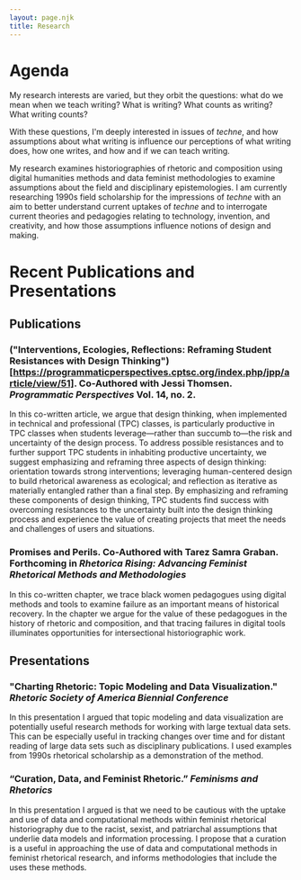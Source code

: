 ```yaml
---
layout: page.njk
title: Research
---
```


# Agenda

My research interests are varied, but they orbit the questions: what do we mean when we teach writing? What is writing? What counts as writing? What writing counts?

With these questions, I'm deeply interested in issues of *techne*, and how assumptions about what writing is influence our perceptions of what writing does, how one writes, and how and if we can teach writing.

My research examines historiographies of rhetoric and composition using digital humanities methods and data feminist methodologies to examine assumptions about the field and disciplinary epistemologies. I am currently researching 1990s field scholarship for the impressions of *techne* with an aim to better understand current uptakes of *techne* and to interrogate current theories and pedagogies relating to technology, invention, and creativity, and how those assumptions influence notions of design and making.

# Recent Publications and Presentations

## Publications
### ("Interventions, Ecologies, Reflections: Reframing Student Resistances with Design Thinking")[https://programmaticperspectives.cptsc.org/index.php/jpp/article/view/51]. Co-Authored with Jessi Thomsen. _Programmatic Perspectives_ Vol. 14, no. 2.
In this co-written article, we argue that design thinking, when implemented in technical and professional (TPC) classes, is particularly productive in TPC classes when students leverage—rather than succumb to—the risk and uncertainty of the design process. To address possible resistances and to further support TPC students in inhabiting productive uncertainty, we suggest emphasizing and reframing three aspects of design thinking: orientation towards strong interventions; leveraging human-centered design to build rhetorical awareness as ecological; and reflection as iterative as materially entangled rather than a final step. By emphasizing and reframing these components of design thinking, TPC students find success with overcoming resistances to the uncertainty built into the design thinking process and experience the value of creating projects that meet the needs and challenges of users and situations.

### Promises and Perils. Co-Authored with Tarez Samra Graban. Forthcoming in _Rhetorica Rising: Advancing Feminist Rhetorical Methods and Methodologies_
In this co-written chapter, we trace black women pedagogues using digital methods and tools to examine failure as an important means of historical recovery. In the chapter we argue for the value of these pedagogues in the history of rhetoric and composition, and that tracing failures in digital tools illuminates opportunities for intersectional historiographic work.

## Presentations
### "Charting Rhetoric: Topic Modeling and Data Visualization." *Rhetoric Society of America Biennial Conference*
In this presentation I argued that topic modeling and data visualization are potentially useful research methods for working with large textual data sets. This can be especially useful in tracking changes over time and for distant reading of large data sets such as disciplinary publications. I used examples from 1990s rhetorical scholarship as a demonstration of the method.

### “Curation, Data, and Feminist Rhetoric.” *Feminisms and Rhetorics*
In this presentation I argued is that we need to be cautious with the uptake and use of data and computational methods within feminist rhetorical historiography due to the racist, sexist, and patriarchal assumptions that underlie data models and information processing. I propose that a curation is a useful in approaching the use of data and computational methods in feminist rhetorical research, and informs methodologies that include the uses these methods.